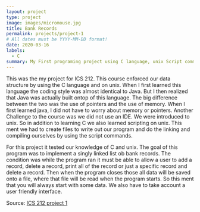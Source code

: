 ```yaml
---
layout: project
type: project
image: images/micromouse.jpg
title: Bank Records
permalink: projects/project-1
# All dates must be YYYY-MM-DD format!
date: 2020-03-16
labels:
  - C
summary: My First programing project using C language, unix Script commands, and makefiles.
---
```


<div class="ui small rounded images">
  
</div>
This was the my project for ICS 212. This course enforced our data structure by using the C language and on unix. When I first learned this language the coding style was almost identical to Java. But I then realized that Java was actually built ontop of this language. The big difference between the two was the use of pointers and the use of memory. When I first learned java, I did not have to worry about memory or pointers. Another Challenge to the course was we did not use an IDE. We were introduced to unix. So in addition to learning C we also learned scripting on unix. This ment we had to create files to write out our program and do the linking and compiling ourselves by using the script commands. 

For this project it tested our knowledge of C and unix. The goal of this program was to implement a singly linked list ob bank records. The condition was while the program ran it must be able to allow a user to add a record, delete a record, print all of the record or just a specific record and delete a record. Then when the program closes those all data will be saved onto a file, where that file will be read when the program starts. So this ment that you will always start with some data. We also have to take account a user friendly interface.


Source: <a href="https://github.com/buccatm/ICS212-C"><i class="large github icon "></i>ICS 212 project 1</a>




